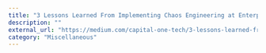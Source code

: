 ```yaml
---
title: "3 Lessons Learned From Implementing Chaos Engineering at Enterprise"
description: ""
external_url: "https://medium.com/capital-one-tech/3-lessons-learned-from-implementing-chaos-engineering-at-enterprise-28eb3ffecc57"
category: "Miscellaneous"
---
```

